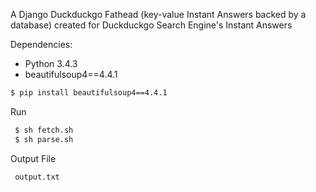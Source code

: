 A Django Duckduckgo Fathead (key-value Instant Answers backed by a database) created for Duckduckgo Search Engine's Instant Answers

Dependencies:
- Python 3.4.3
- beautifulsoup4==4.4.1

```sh
$ pip install beautifulsoup4==4.4.1
```
Run  
```sh
 $ sh fetch.sh  
 $ sh parse.sh
```

Output File  
```
 output.txt
```
